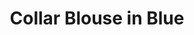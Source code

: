 ---
title: Collar Blouse in Blue
price: 5,000

description: Made of soft and natural nude cotton fabric, which feels really nice on your skin. Loose silhouette gives comfort and freedom of movement. The collar has a button closure on the back. And, here is your part of design – a transparent chest pocket, which you fill with whatever you want.

composition: 90% cotton, 10% polyester
sizes: Available in two sizes (S, M)
---
